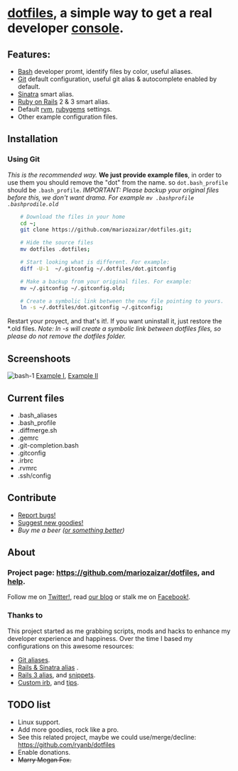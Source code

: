 # [dotfiles][repo], a simple way to get a real developer [console][cli].

## Features:

- [Bash][bash] developer promt, identify files by color, useful aliases. 
- [Git][git] default configuration, useful git alias & autocomplete enabled by default.
- [Sinatra][sinatra] smart alias.
- [Ruby on Rails][rails] 2 & 3 smart alias.
- Default [rvm][rvm], [rubygems][gem] settings.
- Other example configuration files. 

## Installation

### Using Git

_This is the recommended way._
**We just provide example files**, in order to use them you should remove the "dot" from the name. so `dot.bash_profile` should be `.bash_profile`. _IMPORTANT: Please backup your original files before this, we don't want drama. For example `mv .bashprofile .bashprodile.old`_

```sh
    # Download the files in your home
    cd ~;
    git clone https://github.com/mariozaizar/dotfiles.git;

    # Hide the source files
    mv dotfiles .dotfiles;

    # Start looking what is different. For example:
    diff -U-1  ~/.gitconfig ~/.dotfiles/dot.gitconfig

    # Make a backup from your original files. For example:
    mv ~/.gitconfig ~/.gitconfig.old;

    # Create a symbolic link between the new file pointing to yours.
    ln -s ~/.dotfiles/dot.gitconfig ~/.gitconfig;
```

Restart your proyect, and that's it!. If you want uninstall it, just restore the *.old files.
_Note: ln -s will create a symbolic link between dotfiles files, so please do not remove the dotfiles folder._

## Screenshoots

![bash-1](http://github.com/mariozaizar/dotfiles/raw/master/images/bash-1.jpg)
[Example I](http://github.com/mariozaizar/dotfiles/raw/master/images/bash-1.jpg), [Example II](http://github.com/mariozaizar/dotfiles/raw/master/images/bash-2.jpg)

## Current files

- .bash_aliases
- .bash_profile
- .diffmerge.sh
- .gemrc
- .git-completion.bash
- .gitconfig
- .irbrc
- .rvmrc
- .ssh/config

## Contribute

* [Report bugs!](https://github.com/mariozaizar/dotfiles/issues?labels=Bugs)
* [Suggest new goodies!](https://github.com/mariozaizar/dotfiles/issues?labels=Features)
* _Buy me a beer ([or something better][amazon])_

## About

### Project page: <https://github.com/mariozaizar/dotfiles>, and [help](https://github.com/mariozaizar/dotfiles/issues?labels=Help).
Follow me on [Twitter!][twitter], read [our blog][crowdint] or stalk me on [Facebook!][facebook].

### Thanks to

This project started as me grabbing scripts, mods and hacks to enhance my developer experience and happiness.
Over the time I based my configurations on this awesome resources: 

- [Git aliases](http://library.edgecase.com/git_immersion/lab_11.html).
- [Rails & Sinatra alias](http://openmonkey.com/2009/03/06/adaptive-script-console-shell-alias-for-both-rails-and-sinatra/) .
- [Rails 3 alias](http://matthewhutchinson.net/2010/9/19/rails-3-bash-aliases-and-irbrc-configs),  and [snippets](http://snippets.rorbuilder.info/posts/show/272).
- [Custom irb](http://iain.nl/2010/07/customizing-irb-2010-edition/), and [tips](http://robots.thoughtbot.com/post/159806033/irb-script-console-tips).

## TODO list

* Linux support.
* Add more goodies, rock like a pro.
* See this related project, maybe we could use/merge/decline: https://github.com/ryanb/dotfiles
* Enable donations.
* <del>Marry Megan Fox.</del>

[twitter]: http://twitter.com/mariozaizar
[facebook]: http://facebook.com/mariozaizar
[crowdint]: http://blog.crowdint.com
[amazon]: http://amzn.com/w/18ZQSVYATE5M1
[repo]: https://github.com/mariozaizar/dotfiles.git;

[cli]: http://en.wikipedia.org/wiki/Command_line_interface
[markedit]: http://keshiki.net/markdown-editor/

[git]: http://git-scm.com/
[sinatra]: http://www.sinatrarb.com/
[rails]: http://rubyonrails.org/
[rvm]: https://rvm.beginrescueend.com/
[gem]: http://rubygems.org/
[bash]: http://www.gnu.org/software/bash/
